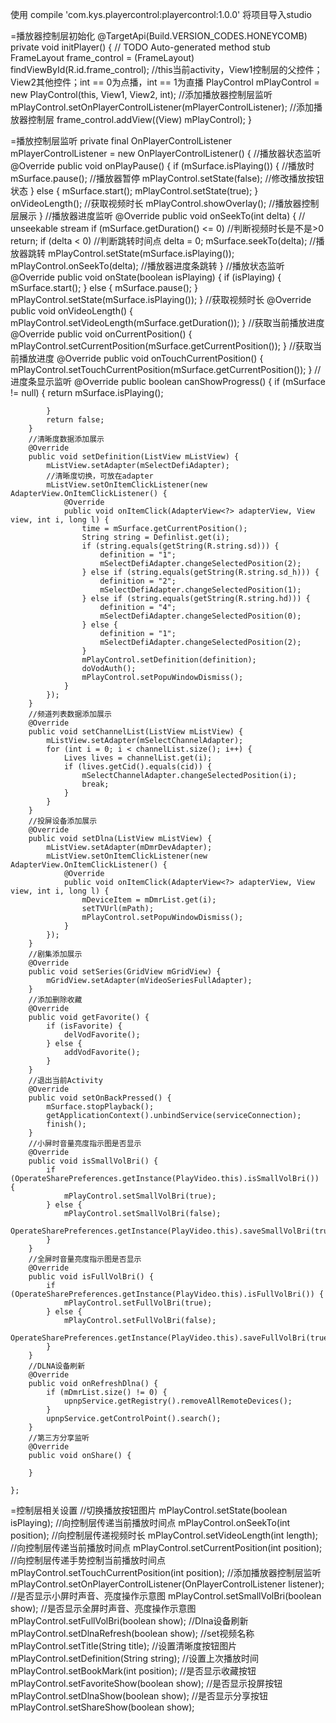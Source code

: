 使用  compile 'com.kys.playercontrol:playercontrol:1.0.0'  将项目导入studio

=播放器控制层初始化
    @TargetApi(Build.VERSION_CODES.HONEYCOMB)
    private void initPlayer() {
        // TODO Auto-generated method stub
        FrameLayout frame_control = (FrameLayout) findViewById(R.id.frame_control);
        //this当前activity，View1控制层的父控件；View2其他控件；int == 0为点播，int == 1为直播
        PlayControl mPlayControl = new PlayControl(this, View1, View2, int);
        //添加播放器控制层监听
        mPlayControl.setOnPlayerControlListener(mPlayerControlListener);
        //添加播放器控制层
        frame_control.addView((View) mPlayControl);
    }

=播放控制层监听
    private final OnPlayerControlListener mPlayerControlListener = new OnPlayerControlListener() {
        //播放器状态监听
        @Override
        public void onPlayPause() {
            if (mSurface.isPlaying()) {       //播放时
                mSurface.pause();       //播放器暂停
                mPlayControl.setState(false);       //修改播放按钮状态
            } else {
                mSurface.start();
                mPlayControl.setState(true);
            }
            onVideoLength();        //获取视频时长
            mPlayControl.showOverlay();         //播放器控制层展示
        }
        //播放器进度监听
        @Override
        public void onSeekTo(int delta) {
            // unseekable stream
            if (mSurface.getDuration() <= 0)    //判断视频时长是不是>0
                return;
            if (delta < 0)      //判断跳转时间点
                delta = 0;
            mSurface.seekTo(delta);     //播放器跳转
            mPlayControl.setState(mSurface.isPlaying());
            mPlayControl.onSeekTo(delta);       //播放器进度条跳转
        }
        //播放状态监听
        @Override
        public void onState(boolean isPlaying) {
            if (isPlaying) {
                mSurface.start();
            } else {
                mSurface.pause();
            }
            mPlayControl.setState(mSurface.isPlaying());
        }
        //获取视频时长
        @Override
        public void onVideoLength() {
            mPlayControl.setVideoLength(mSurface.getDuration());
        }
        //获取当前播放进度
        @Override
        public void onCurrentPosition() {
            mPlayControl.setCurrentPosition(mSurface.getCurrentPosition());
        }
        //获取当前播放进度
        @Override
        public void onTouchCurrentPosition() {
            mPlayControl.setTouchCurrentPosition(mSurface.getCurrentPosition());
        }
        //进度条显示监听
        @Override
        public boolean canShowProgress() {
            if (mSurface != null) {
                return mSurface.isPlaying();

            }
            return false;
        }
        //清晰度数据添加展示
        @Override
        public void setDefinition(ListView mListView) {
            mListView.setAdapter(mSelectDefiAdapter);
            //清晰度切换，可放在adapter
            mListView.setOnItemClickListener(new AdapterView.OnItemClickListener() {
                @Override
                public void onItemClick(AdapterView<?> adapterView, View view, int i, long l) {
                    time = mSurface.getCurrentPosition();
                    String string = Definlist.get(i);
                    if (string.equals(getString(R.string.sd))) {
                        definition = "1";
                        mSelectDefiAdapter.changeSelectedPosition(2);
                    } else if (string.equals(getString(R.string.sd_h))) {
                        definition = "2";
                        mSelectDefiAdapter.changeSelectedPosition(1);
                    } else if (string.equals(getString(R.string.hd))) {
                        definition = "4";
                        mSelectDefiAdapter.changeSelectedPosition(0);
                    } else {
                        definition = "1";
                        mSelectDefiAdapter.changeSelectedPosition(2);
                    }
                    mPlayControl.setDefinition(definition);
                    doVodAuth();
                    mPlayControl.setPopuWindowDismiss();
                }
            });
        }
        //频道列表数据添加展示
        @Override
        public void setChannelList(ListView mListView) {
            mListView.setAdapter(mSelectChannelAdapter);
            for (int i = 0; i < channelList.size(); i++) {
                Lives lives = channelList.get(i);
                if (lives.getCid().equals(cid)) {
                    mSelectChannelAdapter.changeSelectedPosition(i);
                    break;
                }
            }
        }
        //投屏设备添加展示
        @Override
        public void setDlna(ListView mListView) {
            mListView.setAdapter(mDmrDevAdapter);
            mListView.setOnItemClickListener(new AdapterView.OnItemClickListener() {
                @Override
                public void onItemClick(AdapterView<?> adapterView, View view, int i, long l) {
                    mDeviceItem = mDmrList.get(i);
                    setTVUrl(mPath);
                    mPlayControl.setPopuWindowDismiss();
                }
            });
        }
        //剧集添加展示
        @Override
        public void setSeries(GridView mGridView) {
            mGridView.setAdapter(mVideoSeriesFullAdapter);
        }
        //添加删除收藏
        @Override
        public void getFavorite() {
            if (isFavorite) {
                delVodFavorite();
            } else {
                addVodFavorite();
            }
        }
        //退出当前Activity
        @Override
        public void setOnBackPressed() {
            mSurface.stopPlayback();
            getApplicationContext().unbindService(serviceConnection);
            finish();
        }
        //小屏时音量亮度指示图是否显示
        @Override
        public void isSmallVolBri() {
            if (OperateSharePreferences.getInstance(PlayVideo.this).isSmallVolBri()) {
                mPlayControl.setSmallVolBri(true);
            } else {
                mPlayControl.setSmallVolBri(false);
                OperateSharePreferences.getInstance(PlayVideo.this).saveSmallVolBri(true);
            }
        }
        //全屏时音量亮度指示图是否显示
        @Override
        public void isFullVolBri() {
            if (OperateSharePreferences.getInstance(PlayVideo.this).isFullVolBri()) {
                mPlayControl.setFullVolBri(true);
            } else {
                mPlayControl.setFullVolBri(false);
                OperateSharePreferences.getInstance(PlayVideo.this).saveFullVolBri(true);
            }
        }
        //DLNA设备刷新
        @Override
        public void onRefreshDlna() {
            if (mDmrList.size() != 0) {
                upnpService.getRegistry().removeAllRemoteDevices();
            }
            upnpService.getControlPoint().search();
        }
        //第三方分享监听
        @Override
        public void onShare() {

        }

    };

=控制层相关设置
    //切换播放按钮图片
    mPlayControl.setState(boolean isPlaying);
    //向控制层传递当前播放时间点
    mPlayControl.onSeekTo(int position);
    //向控制层传递视频时长
    mPlayControl.setVideoLength(int length);
    //向控制层传递当前播放时间点
    mPlayControl.setCurrentPosition(int position);
    //向控制层传递手势控制当前播放时间点
    mPlayControl.setTouchCurrentPosition(int position);
    //添加播放器控制层监听
    mPlayControl.setOnPlayerControlListener(OnPlayerControlListener listener);
    //是否显示小屏时声音、亮度操作示意图
    mPlayControl.setSmallVolBri(boolean show);
    //是否显示全屏时声音、亮度操作示意图
    mPlayControl.setFullVolBri(boolean show);
    //Dlna设备刷新
    mPlayControl.setDlnaRefresh(boolean show);
    //set视频名称
    mPlayControl.setTitle(String title);
    //设置清晰度按钮图片
    mPlayControl.setDefinition(String string);
    //设置上次播放时间
    mPlayControl.setBookMark(int position);
    //是否显示收藏按钮
    mPlayControl.setFavoriteShow(boolean show);
    //是否显示投屏按钮
    mPlayControl.setDlnaShow(boolean show);
    //是否显示分享按钮
    mPlayControl.setShareShow(boolean show);

